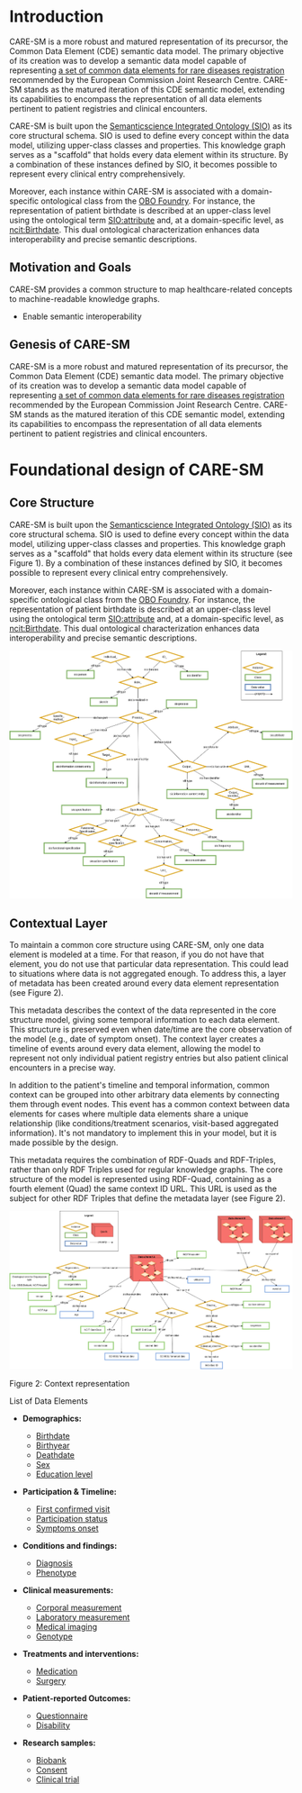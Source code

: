 # Introduction

CARE-SM is a more robust and matured representation of its precursor, the Common Data Element (CDE) semantic data model. The primary objective of its creation was to develop a semantic data model capable of representing [a set of common data elements for rare diseases registration](https://eu-rd-platform.jrc.ec.europa.eu/sites/default/files/CDS/EU_RD_Platform_CDS_Final.pdf) recommended by the European Commission Joint Research Centre. CARE-SM stands as the matured iteration of this CDE semantic model, extending its capabilities to encompass the representation of all data elements pertinent to patient registries and clinical encounters.

CARE-SM is built upon the [Semanticscience Integrated Ontology (SIO)](https://doi.org/10.1186/2041-1480-5-14) as its core structural schema. SIO is used to define every concept within the data model, utilizing upper-class classes and properties. This knowledge graph serves as a "scaffold" that holds every data element within its structure. By a combination of these instances defined by SIO, it becomes possible to represent every clinical entry comprehensively.

Moreover, each instance within CARE-SM is associated with a domain-specific ontological class from the [OBO Foundry](http://obofoundry.org/). For instance, the representation of patient birthdate is described at an upper-class level using the ontological term [SIO:attribute](http://semanticscience.org/resource/SIO_000614) and, at a domain-specific level, as [ncit:Birthdate](http://purl.obolibrary.org/obo/NCIT_C68615). This dual ontological characterization enhances data interoperability and precise semantic descriptions.


## Motivation and Goals

CARE-SM provides a common structure to map healthcare-related concepts to machine-readable knowledge graphs.

- Enable semantic interoperability 


## Genesis of CARE-SM

CARE-SM is a more robust and matured representation of its precursor, the Common Data Element (CDE) semantic data model. The primary objective of its creation was to develop a semantic data model capable of representing [a set of common data elements for rare diseases registration](https://eu-rd-platform.jrc.ec.europa.eu/sites/default/files/CDS/EU_RD_Platform_CDS_Final.pdf) recommended by the European Commission Joint Research Centre. CARE-SM stands as the matured iteration of this CDE semantic model, extending its capabilities to encompass the representation of all data elements pertinent to patient registries and clinical encounters.

# Foundational design of CARE-SM

## Core Structure

CARE-SM is built upon the [Semanticscience Integrated Ontology (SIO)](https://doi.org/10.1186/2041-1480-5-14) as its core structural schema. SIO is used to define every concept within the data model, utilizing upper-class classes and properties. This knowledge graph serves as a "scaffold" that holds every data element within its structure (see Figure 1). By a combination of these instances defined by SIO, it becomes possible to represent every clinical entry comprehensively.

Moreover, each instance within CARE-SM is associated with a domain-specific ontological class from the [OBO Foundry](http://obofoundry.org/). For instance, the representation of patient birthdate is described at an upper-class level using the ontological term [SIO:attribute](http://semanticscience.org/resource/SIO_000614) and, at a domain-specific level, as [ncit:Birthdate](http://purl.obolibrary.org/obo/NCIT_C68615). This dual ontological characterization enhances data interoperability and precise semantic descriptions.

![Figure 1: Core structure](https://raw.githubusercontent.com/CARE-SM/CARE-Semantic-Model/main/images/CARE-SM-Core.png)


## Contextual Layer

To maintain a common core structure using CARE-SM, only one data element is modeled at a time. For that reason, if you do not have that element, you do not use that particular data representation. This could lead to situations where data is not aggregated enough. To address this, a layer of metadata has been created around every data element representation (see Figure 2).

This metadata describes the context of the data represented in the core structure model, giving some temporal information to each data element. This structure is preserved even when date/time are the core observation of the model (e.g., date of symptom onset). The context layer creates a timeline of events around every data element, allowing the model to represent not only individual patient registry entries but also patient clinical encounters in a precise way.

In addition to the patient's timeline and temporal information, common context can be grouped into other arbitrary data elements by connecting them through event nodes. This event has a common context between data elements for cases where multiple data elements share a unique relationship (like conditions/treatment scenarios, visit-based aggregated information). It's not mandatory to implement this in your model, but it is made possible by the design.

This metadata requires the combination of RDF-Quads and RDF-Triples, rather than only RDF Triples used for regular knowledge graphs. The core structure of the model is represented using RDF-Quad, containing as a fourth element (Quad) the same context ID URL. This URL is used as the subject for other RDF Triples that define the metadata layer (see Figure 2).

![Figure 2: Context representation](https://raw.githubusercontent.com/CARE-SM/CARE-Semantic-Model/main/images/CARE-SM-Context.png)

Figure 2: Context representation

List of Data Elements

- **Demographics:**
  - [Birthdate](https://care-sm.readthedocs.io/en/latest/Birthdate.html)
  - [Birthyear](https://care-sm.readthedocs.io/en/latest/Birthyear.html)
  - [Deathdate](https://care-sm.readthedocs.io/en/latest/Deathdate.html)
  - [Sex](https://care-sm.readthedocs.io/en/latest/Sex.html)
  - [Education level](https://care-sm.readthedocs.io/en/latest/Education.html)

- **Participation & Timeline:**
  - [First confirmed visit](https://care-sm.readthedocs.io/en/latest/First_visit.html)
  - [Participation status](https://care-sm.readthedocs.io/en/latest/Status.html)
  - [Symptoms onset](https://care-sm.readthedocs.io/en/latest/Symptoms_onset.html)

- **Conditions and findings:**
  - [Diagnosis](https://care-sm.readthedocs.io/en/latest/Diagnosis.html)
  - [Phenotype](https://care-sm.readthedocs.io/en/latest/Phenotype.html)

- **Clinical measurements:**
  - [Corporal measurement](https://care-sm.readthedocs.io/en/latest/Body-measurement.html)
  - [Laboratory measurement](https://care-sm.readthedocs.io/en/latest/Laboratory.html)
  - [Medical imaging](https://care-sm.readthedocs.io/en/latest/Imaging.html)
  - [Genotype](https://care-sm.readthedocs.io/en/latest/Genotype.html)

- **Treatments and interventions:**
  - [Medication](https://care-sm.readthedocs.io/en/latest/Medication.html)
  - [Surgery](https://care-sm.readthedocs.io/en/latest/Surgery.html)

- **Patient-reported Outcomes:**
  - [Questionnaire](https://care-sm.readthedocs.io/en/latest/Questionnaire.html)
  - [Disability](https://care-sm.readthedocs.io/en/latest/Disability.html)

- **Research samples:**
  - [Biobank](https://care-sm.readthedocs.io/en/latest/Biobank.html)
  - [Consent](https://care-sm.readthedocs.io/en/latest/Consent.html)
  - [Clinical trial](https://care-sm.readthedocs.io/en/latest/Cclinical_trial.html)